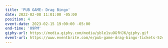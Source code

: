 ```yaml
---
title: 'PUB GAME: Drag Bingo'
date: 2022-02-08 11:01:00 -05:00
position: 4
event-date: 2023-02-15 19:00:00 -05:00
end-time: '09PM'
giphy-url: https://media.giphy.com/media/yble1suOGfHJ6/giphy.gif
event-url: https://www.eventbrite.com/e/pub-game-drag-bingo-tickets-524627975397
---
```


